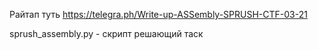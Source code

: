 Райтап туть https://telegra.ph/Write-up-ASSembly-SPRUSH-CTF-03-21

sprush_assembly.py - скрипт решающий таск
